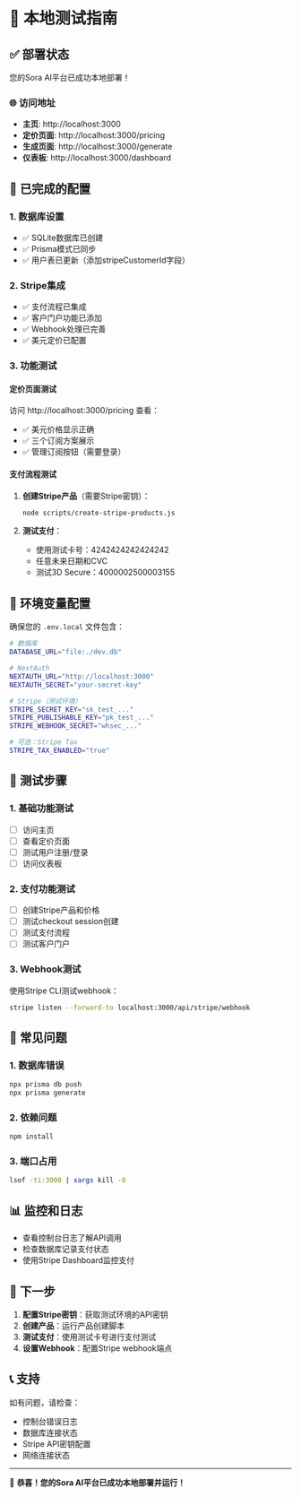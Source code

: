 # 🚀 本地测试指南

## ✅ 部署状态

您的Sora AI平台已成功本地部署！

### 🌐 访问地址
- **主页**: http://localhost:3000
- **定价页面**: http://localhost:3000/pricing
- **生成页面**: http://localhost:3000/generate
- **仪表板**: http://localhost:3000/dashboard

## 🔧 已完成的配置

### 1. 数据库设置
- ✅ SQLite数据库已创建
- ✅ Prisma模式已同步
- ✅ 用户表已更新（添加stripeCustomerId字段）

### 2. Stripe集成
- ✅ 支付流程已集成
- ✅ 客户门户功能已添加
- ✅ Webhook处理已完善
- ✅ 美元定价已配置

### 3. 功能测试

#### 定价页面测试
访问 http://localhost:3000/pricing 查看：
- ✅ 美元价格显示正确
- ✅ 三个订阅方案展示
- ✅ 管理订阅按钮（需要登录）

#### 支付流程测试
1. **创建Stripe产品**（需要Stripe密钥）：
   ```bash
   node scripts/create-stripe-products.js
   ```

2. **测试支付**：
   - 使用测试卡号：4242424242424242
   - 任意未来日期和CVC
   - 测试3D Secure：4000002500003155

## 🔑 环境变量配置

确保您的 `.env.local` 文件包含：

```bash
# 数据库
DATABASE_URL="file:./dev.db"

# NextAuth
NEXTAUTH_URL="http://localhost:3000"
NEXTAUTH_SECRET="your-secret-key"

# Stripe（测试环境）
STRIPE_SECRET_KEY="sk_test_..."
STRIPE_PUBLISHABLE_KEY="pk_test_..."
STRIPE_WEBHOOK_SECRET="whsec_..."

# 可选：Stripe Tax
STRIPE_TAX_ENABLED="true"
```

## 🧪 测试步骤

### 1. 基础功能测试
- [ ] 访问主页
- [ ] 查看定价页面
- [ ] 测试用户注册/登录
- [ ] 访问仪表板

### 2. 支付功能测试
- [ ] 创建Stripe产品和价格
- [ ] 测试checkout session创建
- [ ] 测试支付流程
- [ ] 测试客户门户

### 3. Webhook测试
使用Stripe CLI测试webhook：
```bash
stripe listen --forward-to localhost:3000/api/stripe/webhook
```

## 🐛 常见问题

### 1. 数据库错误
```bash
npx prisma db push
npx prisma generate
```

### 2. 依赖问题
```bash
npm install
```

### 3. 端口占用
```bash
lsof -ti:3000 | xargs kill -9
```

## 📊 监控和日志

- 查看控制台日志了解API调用
- 检查数据库记录支付状态
- 使用Stripe Dashboard监控支付

## 🚀 下一步

1. **配置Stripe密钥**：获取测试环境的API密钥
2. **创建产品**：运行产品创建脚本
3. **测试支付**：使用测试卡号进行支付测试
4. **设置Webhook**：配置Stripe webhook端点

## 📞 支持

如有问题，请检查：
- 控制台错误日志
- 数据库连接状态
- Stripe API密钥配置
- 网络连接状态

---

🎉 **恭喜！您的Sora AI平台已成功本地部署并运行！**
